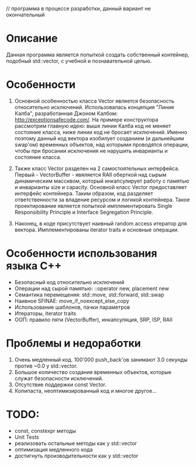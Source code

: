 // программа в процессе разработки, данный вариант не окончательный 

# Описание 
Данная программа является попыткой создать собственный контейнер, подобный std::vector, с учебной и познавательной целью.
 
# Особенности 
1. Основной особенностью класса Vector является безопасность относительно исключений. Использовалась концепция "Линия Калба", разработанная Джоном Калбом: http://exceptionsafecode.com/.
На примере конструктора рассмотрим главную идею: выше линии Калба код не меняет состояние класса, ниже линии код не бросает исключений.
Именно поэтому данный код вектора изобилует созданием (и дальнейшим swap'ом) временных объектов, над которыми проводятся операции, чтобы при бросании исключения не нарушить инварианты и состояние класса.

2. Также класс Vector разделен на 2 самостоятельных интерфейса. Первый - VectorBuffer - явяляется RAII оберткой над сырым динамическим массивом, который инкапсулирует работу с памятью и инварианты size и capacity.
Основной класс Vector предоставляет интерфейс контейнера. Таким образом, код разделяет ответственности за владение ресурсом и логикой контейнера. Такое проектирование является попыткой имплементировать Single Responsibility Principle и Interface Segregation Principle.

3. Наконец, в коде присутствует наивный random access итератор для вектора. Имплементированы iterator traits и основные операции.

# Особенности использования языка С++
* Безопасный код относительно исключений 
* Операции над сырой памятью: ::operator new, placement new
* Семантика перемещения: std::move, std::forward, std::swap
* Наивное SFINAE: move_if_noexcept_else_copy
* Использование шаблонов, пачки параметров
* Итераторы, iterator traits 
* ООП: правило пяти (VectorBuffer), инкапсуляция, SRP, ISP, RAII 

# Проблемы и недоработки
1. Очень медленный код. 100'000 push_back'ов занимают 3.0 секунды против ~0.0 у std::vector. 
2. Большое количество создания временных объектов, которые служат безопасности исключений.
3. Отсутствие поддержки const Vector.
4. Копипаста, неоптимизированный код и многое другое...

# TODO:
* const, constexpr методы
* Unit Tests
* реализовать остальные методы как у std::vector
* оптимизация медленного кода
* достигнуть производительности как у std::vector